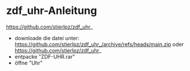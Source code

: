 # zdf_uhr-Anleitung
https://github.com/stierlpz/zdf_uhr_
- downloade die datei unter:
https://github.com/stierlpz/zdf_uhr_/archive/refs/heads/main.zip
oder https://github.com/stierlpz/zdf_uhr_
- entpacke "ZDF-UHR.rar"
- öffne "Uhr"
